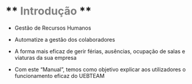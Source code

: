 # ** <span style="color:Grey">Introdução</span> **          

- Gestão de Recursos Humanos 

- Automatize a gestão dos colaboradores 

- A forma mais eficaz de gerir férias, ausências, ocupação de salas e viaturas da sua empresa

 - Com este “Manual”, temos como objetivo explicar aos utilizadores o funcionamento eficaz do UEBTEAM
 
 


 

